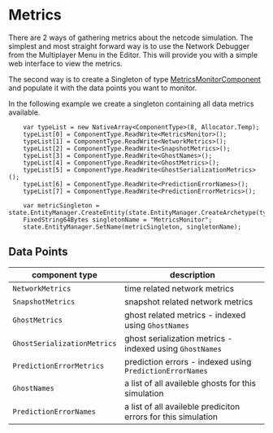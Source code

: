 # Metrics

There are 2 ways of gathering metrics about the netcode simulation. The simplest and most straight forward way is to use the Network Debugger from the Multiplayer Menu in the Editor. This will provide you with a simple web interface to view the metrics.

The second way is to create a Singleton of type [MetricsMonitorComponent](https://docs.unity3d.com/Packages/com.unity.netcode@latest/index.html?subfolder=/api/Unity.NetCode.MetricsMonitor.html) 
and populate it with the data points you want to monitor.

In the following example we create a singleton containing all data metrics available.

```
    var typeList = new NativeArray<ComponentType>(8, Allocator.Temp);
    typeList[0] = ComponentType.ReadWrite<MetricsMonitor>();
    typeList[1] = ComponentType.ReadWrite<NetworkMetrics>();
    typeList[2] = ComponentType.ReadWrite<SnapshotMetrics>();
    typeList[3] = ComponentType.ReadWrite<GhostNames>();
    typeList[4] = ComponentType.ReadWrite<GhostMetrics>();
    typeList[5] = ComponentType.ReadWrite<GhostSerializationMetrics>();
    typeList[6] = ComponentType.ReadWrite<PredictionErrorNames>();
    typeList[7] = ComponentType.ReadWrite<PredictionErrorMetrics>();

    var metricSingleton = state.EntityManager.CreateEntity(state.EntityManager.CreateArchetype(typeList));
    FixedString64Bytes singletonName = "MetricsMonitor";
    state.EntityManager.SetName(metricSingleton, singletonName);
```

## Data Points

| component type | description |
| -------------- | ----------- |
| `NetworkMetrics` | time related network metrics |
| `SnapshotMetrics` | snapshot related network metrics |
| `GhostMetrics` | ghost related metrics - indexed using `GhostNames` |
| `GhostSerializationMetrics` | ghost serialization metrics - indexed using `GhostNames` |
| `PredictionErrorMetrics` | prediction errors - indexed using `PredictionErrorNames` |
| `GhostNames` | a list of all availeble ghosts for this simulation |
| `PredictionErrorNames` | a list of all availeble prediciton errors for this simulation |

